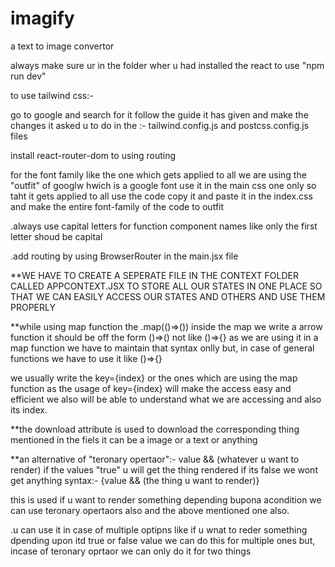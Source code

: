 # imagify
a text to image convertor

always make sure ur in the folder wher u had installed the react to use "npm run dev"

to use tailwind css:-

go to google and search for it follow the guide it has given and make the changes it asked u to do in the :-
tailwind.config.js and postcss.config.js files

install react-router-dom to using routing

for the font family like the one which gets applied to all we are using the "outfit" of googlw hwich is a google font use it in the main css one only so taht it gets applied to all
use the code copy it and paste it in the index.css and make the entire font-family of the code to outfit

.always use capital letters for function component names like only the first letter shoud be capital

.add routing by using BrowserRouter in the main.jsx file

**WE HAVE TO CREATE A SEPERATE FILE IN THE CONTEXT FOLDER CALLED APPCONTEXT.JSX TO STORE ALL OUR STATES IN ONE PLACE SO THAT WE CAN EASILY ACCESS OUR STATES AND OTHERS AND USE THEM PROPERLY

**while using map function the .map(()=>()) inside the map we write a arrow function it should be off the form ()=>() not like ()=>{} as we are using it in a map function we have to maintain that syntax onlly but, in case of general functions we have to use it like ()=>{}

we usually write the key={index} or the ones which are using the map function as the usage of key={index} will make the access easy and efficient we also will be able to understand what we are accessing and also its index.

**the download attribute is used to download the corresponding thing mentioned in the fiels it can be a image or a text or anything

**an alternative of "teronary opertaor":- value && (whatever u want to render) if the values "true" u will get the thing rendered if its false we wont get anything syntax:- {value && (the thing u want to render)}

this is used if u want to render something depending bupona acondition we can use teronary opertaors also and the above mentioned one also.

.u can use it in case of multiple optipns like if u wnat to reder something dpending upon itd true or false value we can do this for multiple ones but, incase of teronary oprtaor we can only do it for two things